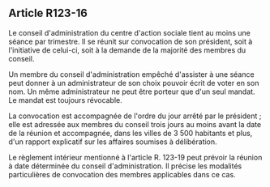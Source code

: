 ## Article R123-16

Le conseil d'administration du centre d'action sociale tient au moins une séance par trimestre. Il se réunit sur
convocation de son président, soit à l'initiative de celui-ci, soit à la demande de la majorité des membres du
conseil.

Un membre du conseil d'administration empêché d'assister à une séance peut donner à un administrateur
de son choix pouvoir écrit de voter en son nom. Un même administrateur ne peut être porteur que d'un seul
mandat. Le mandat est toujours révocable.

La convocation est accompagnée de l'ordre du jour arrêté par le président ; elle est adressée aux membres du
conseil trois jours au moins avant la date de la réunion et accompagnée, dans les villes de 3 500 habitants et
plus, d'un rapport explicatif sur les affaires soumises à délibération.

Le règlement intérieur mentionné à l'article R. 123-19 peut prévoir la réunion à date déterminée du conseil
d'administration. Il précise les modalités particulières de convocation des membres applicables dans ce cas.

